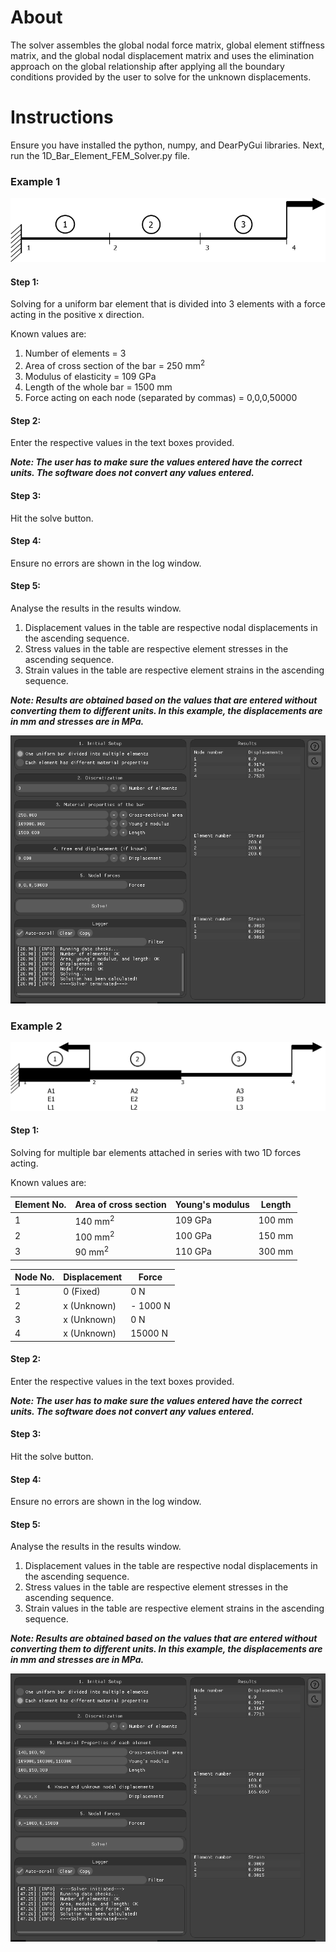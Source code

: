 # About

The solver assembles the global nodal force matrix, global element stiffness matrix, and the global nodal displacement matrix and uses the elimination approach on the global relationship after applying all the boundary conditions provided by the user to solve for the unknown displacements.


# Instructions

Ensure you have installed the python, numpy, and DearPyGui libraries. Next, run the 1D_Bar_Element_FEM_Solver.py file.


<H3>Example 1</H3>

![Example 1 Diagram](images/Example_1_diag.png)

<H4>Step 1:</H4>
Solving for a uniform bar element that is divided into 3 elements with a force acting in the positive x direction.

Known values are:
1. Number of elements = 3
2. Area of cross section of the bar = 250 mm<sup>2</sup>
3. Modulus of elasticity = 109 GPa
4. Length of the whole bar = 1500 mm
5. Force acting on each node (separated by commas) = 0,0,0,50000


<H4>Step 2:</H4>
Enter the respective values in the text boxes provided. 

<i><b>Note: The user has to make sure the values entered have the correct units. The software does not convert any values entered.</b></i>

<H4>Step 3:</H4>
Hit the solve button.

<H4>Step 4:</H4>
Ensure no errors are shown in the log window.

<H4>Step 5:</H4>
Analyse the results in the results window.

1. Displacement values in the table are respective nodal displacements in the ascending sequence.
2. Stress values in the table are respective element stresses in the ascending sequence.
3. Strain values in the table are respective element strains in the ascending sequence.

<i><b>Note: Results are obtained based on the values that are entered without converting them to different units. In  this example, the displacements are in mm and stresses are in MPa.</b></i>

![Example 1 screenshot](images/Example_1.png)


<H3>Example 2</H3>

![Example 1 Diagram](images/Example_2_diag.png)

<H4>Step 1:</H4>
Solving for multiple bar elements attached in series with two 1D forces acting.

Known values are:

| Element No. | Area of cross section | Young's modulus | Length |
| --- | ----------- | ----------- | ----------- |
| 1 | 140 mm<sup>2</sup> | 109 GPa | 100 mm |
| 2 | 100 mm<sup>2</sup> | 100 GPa | 150 mm |
| 3 | 90 mm<sup>2</sup> | 110 GPa | 300 mm |

| Node No. | Displacement | Force |
| --- | ----------- | ----------- 
| 1 | 0 (Fixed) | 0 N
| 2 | x (Unknown) | - 1000 N
| 3 | x (Unknown) | 0 N
| 4 | x (Unknown) | 15000 N

<H4>Step 2:</H4>
Enter the respective values in the text boxes provided. 

<i><b>Note: The user has to make sure the values entered have the correct units. The software does not convert any values entered.</b></i>

<H4>Step 3:</H4>
Hit the solve button.

<H4>Step 4:</H4>
Ensure no errors are shown in the log window.

<H4>Step 5:</H4>
Analyse the results in the results window.

1. Displacement values in the table are respective nodal displacements in the ascending sequence.
2. Stress values in the table are respective element stresses in the ascending sequence.
3. Strain values in the table are respective element strains in the ascending sequence.

<i><b>Note: Results are obtained based on the values that are entered without converting them to different units. In  this example, the displacements are in mm and stresses are in MPa.</b></i>

![Example 1 screenshot](images/Example_2.png)
